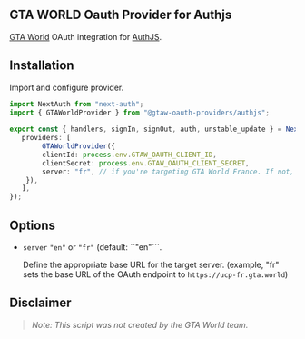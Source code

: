 ## GTA WORLD Oauth Provider for Authjs
[GTA World](https://gta.world) OAuth integration for [AuthJS](https://authjs.dev/).

## Installation
Import and configure provider.

```ts
import NextAuth from "next-auth";
import { GTAWorldProvider } from "@gtaw-oauth-providers/authjs";
    
export const { handlers, signIn, signOut, auth, unstable_update } = NextAuth({
   providers: [
        GTAWorldProvider({
        clientId: process.env.GTAW_OAUTH_CLIENT_ID,
        clientSecret: process.env.GTAW_OAUTH_CLIENT_SECRET,
        server: "fr", // if you're targeting GTA World France. If not, omit.
    }),
   ],
});
```

## Options

* ``server`` ``"en"`` or ``"fr"`` (default: ``"en"```.
  
  Define the appropriate base URL for the target server. (example, "fr" sets the base URL of the OAuth endpoint to ``https://ucp-fr.gta.world``)

## Disclaimer

> *Note: This script was not created by the GTA World team.*